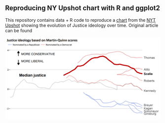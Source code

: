 ## Reproducing NY Upshot chart with R and ggplot2
This repository contains data + R code to reproduce a [chart](http://beforeitsnews.com/awesome-time-wasters/2016/02/great-dataviz-design-justice-scalias-ideology-2461610.html) from the [NYT Upshot](http://www.nytimes.com/upshot/) showing the evolution of Justice ideology over time. Original article can be found 

![](./output/upshot_justices.png)